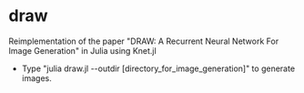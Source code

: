 # draw
Reimplementation of the paper "DRAW: A Recurrent Neural Network For Image Generation" in Julia using Knet.jl

* Type "julia draw.jl --outdir [directory_for_image_generation]" to generate images.
